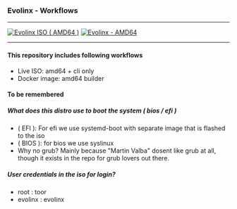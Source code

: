 ### Evolinx - Workflows

---

[![Evolinx ISO ( AMD64 )](https://github.com/Evolinx-Linux/github-workflow/actions/workflows/iso_amd64.yml/badge.svg)](https://github.com/Evolinx-Linux/github-workflow/actions/workflows/iso_amd64.yml)
[![Evolinx - AMD64](https://github.com/Evolinx-Linux/github-workflow/actions/workflows/docker_amd64.yml/badge.svg)](https://github.com/Evolinx-Linux/github-workflow/actions/workflows/docker_amd64.yml)

---

#### This repository includes following workflows

* Live ISO: amd64 + cli only
* Docker image: amd64 builder

#### To be remembered

##### What does this distro use to boot the system ( bios / efi )
* ( EFI ): For efi we use systemd-boot with separate image that is flashed to the iso
* ( BIOS ): for bios we use syslinux
* Why no grub? Mainly because "Martin Valba" dosent like grub at all, though it exists in the repo for grub lovers out there.

##### User credentials in the iso for login?

* root : toor
* evolinx : evolinx
